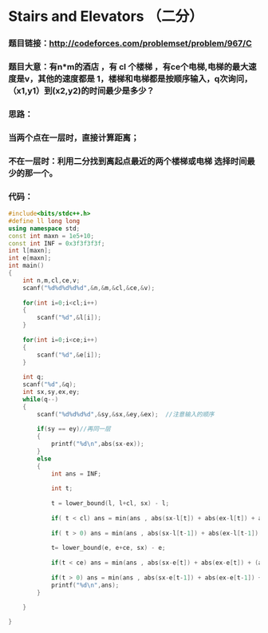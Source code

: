 # Stairs and Elevators （二分）

### 题目链接：http://codeforces.com/problemset/problem/967/C

### 题目大意：有n*m的酒店  ，有 cl 个楼梯 ，有ce个电梯,电梯的最大速度是v，其他的速度都是 1，楼梯和电梯都是按顺序输入，q次询问，（x1,y1）到(x2,y2)的时间最少是多少？



### 思路：

### 当两个点在一层时，直接计算距离；

### 不在一层时：利用二分找到离起点最近的两个楼梯或电梯  选择时间最少的那一个。

### 代码：

```c++
#include<bits/stdc++.h>
#define ll long long
using namespace std;
const int maxn = 1e5+10;
const int INF = 0x3f3f3f3f;
int l[maxn];
int e[maxn];
int main()
{
	int n,m,cl,ce,v;
	scanf("%d%d%d%d%d",&n,&m,&cl,&ce,&v); 
	
	for(int i=0;i<cl;i++)
	{
		scanf("%d",&l[i]);
	}
	
	for(int i=0;i<ce;i++)
	{
		scanf("%d",&e[i]);
	}
	
	int q;
	scanf("%d",&q);
	int sx,sy,ex,ey;
	while(q--)
	{
		scanf("%d%d%d%d",&sy,&sx,&ey,&ex);	//注意输入的顺序
		
		if(sy == ey)//再同一层
		{
			printf("%d\n",abs(sx-ex));
		}
		else
		{
			int ans = INF;
			
			int t;
			
			t = lower_bound(l, l+cl, sx) - l;
			
			if( t < cl) ans = min(ans , abs(sx-l[t]) + abs(ex-l[t]) + abs(ey-sy));
			
			if( t > 0) ans = min(ans , abs(sx-l[t-1]) + abs(ex-l[t-1]) + abs(ey-sy));
			
			t= lower_bound(e, e+ce, sx) - e;
			
			if(t < ce) ans = min(ans , abs(sx-e[t]) + abs(ex-e[t]) + (abs(ey-sy)+v-1)/v );
			
			if(t > 0) ans = min(ans , abs(sx-e[t-1]) + abs(ex-e[t-1]) + (abs(ey-sy)+v-1)/v );
			printf("%d\n",ans);
		}
		
	}

}

```



### 